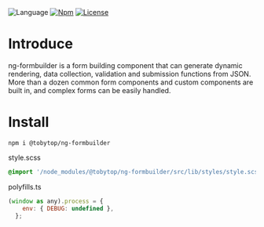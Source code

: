 <img src="https://img.shields.io/badge/language-typescript-blue.svg" alt="Language">
<a href="https://www.npmjs.com/package/@tobytop/ng-formbuilder"><img src="https://img.shields.io/npm/v/@tobytop/ng-formbuilder" alt="Npm"></a>
<a href="https://opensource.org/licenses/MIT"><img src="https://img.shields.io/npm/l/@tobytop/ng-formbuilder" alt="License"></a>

# Introduce

ng-formbuilder is a form building component that can generate dynamic rendering, data collection, validation and submission functions from JSON. More than a dozen common form components and custom components are built in, and complex forms can be easily handled.

# Install

```node
npm i @tobytop/ng-formbuilder 
```

style.scss

```scss
@import '/node_modules/@tobytop/ng-formbuilder/src/lib/styles/style.scss';
```

polyfills.ts

```javascript
(window as any).process = {
    env: { DEBUG: undefined },
  };
```